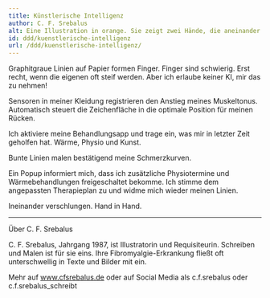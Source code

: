```yaml
---
title: Künstlerische Intelligenz
author: C. F. Srebalus
alt: Eine Illustration in orange. Sie zeigt zwei Hände, die aneinander gelegt sind. Die rechte Hand ist anatomisch menschlich gezeichnet, die linke ähnelt einer Gliederpuppe. Dort, wo sich die Hände treffen, befindet sich eine Linie, die Ausschläge abbildet, wie die im Text erwähnten Schmerzkurven.
id: ddd/kuenstlerische-intelligenz
url: /ddd/kuenstlerische-intelligenz/
---
```


Graphitgraue Linien auf Papier formen Finger. Finger sind schwierig. Erst recht, wenn die eigenen oft steif werden. Aber ich erlaube keiner KI, mir das zu nehmen!

Sensoren in meiner Kleidung registrieren den Anstieg meines Muskeltonus. Automatisch steuert die Zeichenfläche in die optimale Position für meinen Rücken.

Ich aktiviere meine Behandlungsapp und trage ein, was mir in letzter Zeit geholfen hat. Wärme, Physio und Kunst.

Bunte Linien malen bestätigend meine Schmerzkurven.

Ein Popup informiert mich, dass ich zusätzliche Physiotermine und Wärmebehandlungen freigeschaltet bekomme. Ich stimme dem angepassten Therapieplan zu und widme mich wieder meinen Linien.

Ineinander verschlungen. Hand in Hand.

---

Über C. F. Srebalus

C. F. Srebalus, Jahrgang 1987, ist Illustratorin und Requisiteurin. Schreiben und Malen ist für sie eins. Ihre Fibromyalgie-Erkrankung fließt oft unterschwellig in Texte und Bilder mit ein.

Mehr auf www.cfsrebalus.de oder auf Social Media als c.f.srebalus oder c.f.srebalus_schreibt
